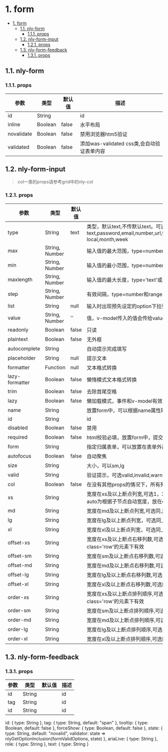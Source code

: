 # 1. form
<!-- TOC -->

- [1. form](#1-form)
  - [1.1. nly-form](#11-nly-form)
    - [1.1.1. props](#111-props)
  - [1.2. nly-form-input](#12-nly-form-input)
    - [1.2.1. props](#121-props)
  - [1.3. nly-form-feedback](#13-nly-form-feedback)
    - [1.3.1. props](#131-props)

<!-- /TOC -->
## 1.1. nly-form

### 1.1.1. props

参数 | 类型 |  默认值 | 描述
-|-|-|-
id | String |  | id
inline | Boolean | false | 水平布局
novalidate | Boolean | false | 禁用浏览器htm5验证
validated | Boolean | false | 添加was-validated css类,会自动验证表单内容

## 1.2. nly-form-input

> col一类的props请参考grid中的nly-col

### 1.2.1. props

参数 | 类型 |  默认值 | 描述
-|-|-|-
type | String | text | 类型，默认text,不传默认text。可选text,password,email,number,url,tel,search,range,color,date,time,datetime,datetime-local,month,week
max | String, Number |  | 输入值的最大范围，type=number和range才有效
min | String, Number |  | 输入值的最小范围，type=number和range才有效
maxlength | String, Number |  | 输入值的最大长度，type='text'或者'password'时有用
step | String, Number |  | 有效间隔，type=number和range才有效
list | String| null | 输入时出现预先设定的option下拉列表，password无效
value | String, Number| '' | 值，v-model传入的值会传给value
readonly | Boolean | false | 只读
plaintext | Boolean | false | 无外框
autocomplete | String |  | 自动提示完成填写
placeholder | String | null | 提示文本
formatter  | Function | null | 文本格式转换
lazy-formatter  | Boolean | false | 懒惰模式文本格式转换
trim | Boolean | false | 去除首尾空格
lazy | Boolean | false | 懒加载模式，事件和v-model有效
name | String |  | 放置form中，可以根据name属性取值
id | String |  | id
disabled | Boolean | false | 禁用
required | Boolean | false | html校验必填，放置form中，提交才会生效
form | String |  | 指定归属表单，可以放置在表单外面
autofocus | Boolean | false | 自动聚焦
size | String |  | 大小，可以sm,lg
valid | String |  | 验证提示，可选valid,invalid,warning,novalid
col | Boolean | false | 在没有其他props的情况下，所有列等宽,放在class='row'的元素下有效
xs | String |  | 宽度在xs及以上断点列宽,可选1，2，3，4，5，6，7，8，9，10，11，12，auto，auto为根据子节点自动宽度，放在class='row'的元素下有效
md | String |  | 宽度在md及以上断点列宽,可选同上
lg | String |  | 宽度在lg及以上断点列宽，可选同上
xl | String |  | 宽度在xl及以上断点列宽，可选同上
offset-xs | String |  | 宽度在xs及以上断点右移列数,可选0，2，3，4，5，6，7，8，9，10，11，放在class='row'的元素下有效
offset-sm | String |  | 宽度在sm及以上断点右移列数,可选同上
offset-md | String |  | 宽度在md及以上断点右移列数,可选同上
offset-lg | String |  | 宽度在lg及以上断点右移列数,可选同上
offset-xl | String |  | 宽度在xl及以上断点右移列数,可选同上
order-xs | String |  | 宽度在xs及以上断点排列顺序,可选0，2，3，4，5，6，7，8，9，10，11，12，放在class='row'的元素下有效
order-sm | String |  | 宽度在sm及以上断点排列顺序,可选同上
order-md | String |  | 宽度在md及以上断点排列顺序,可选同上
order-lg | String |  | 宽度在lg及以上断点排列顺序,可选同上
order-xl | String |  | 宽度在xl及以上断点排列顺序,可选同上

## 1.3. nly-form-feedback

### 1.3.1. props

参数 | 类型 |  默认值 | 描述
-|-|-|-
id | String |  | id
tag | String |  | id
id | String |  | id



  id: {
    type: String
  },
  tag: {
    type: String,
    default: "span"
  },
  tooltip: {
    type: Boolean,
    default: false
  },
  forceShow: {
    type: Boolean,
    default: false
  },
  state: {
    type: String,
    default: "novalid",
    validator: state => nlyGetOptionInclusion(formValidOptions, state)
  },
  ariaLive: {
    type: String
  },
  role: {
    type: String
  },
  text: {
    type: String
  }